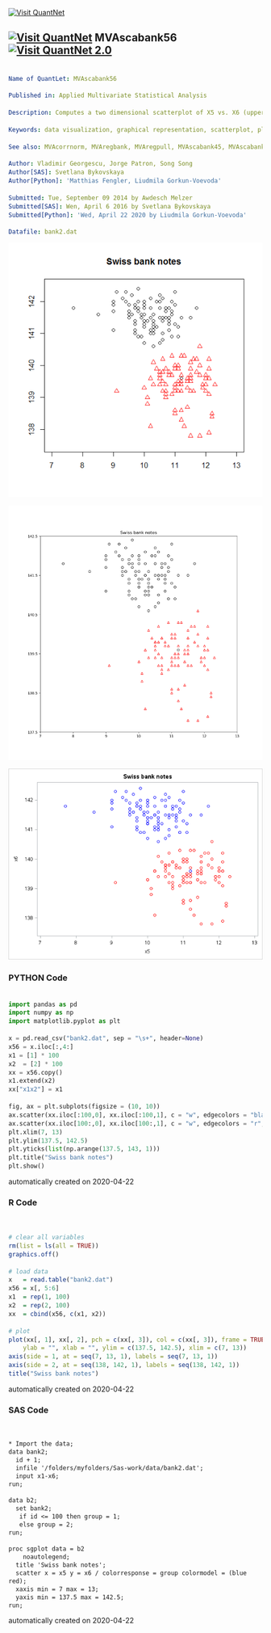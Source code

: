 [<img src="https://github.com/QuantLet/Styleguide-and-FAQ/blob/master/pictures/banner.png" width="888" alt="Visit QuantNet">](http://quantlet.de/)

## [<img src="https://github.com/QuantLet/Styleguide-and-FAQ/blob/master/pictures/qloqo.png" alt="Visit QuantNet">](http://quantlet.de/) **MVAscabank56** [<img src="https://github.com/QuantLet/Styleguide-and-FAQ/blob/master/pictures/QN2.png" width="60" alt="Visit QuantNet 2.0">](http://quantlet.de/)

```yaml

Name of QuantLet: MVAscabank56

Published in: Applied Multivariate Statistical Analysis

Description: Computes a two dimensional scatterplot of X5 vs. X6 (upper inner frame vs. diagonal) of the Swiss bank notes.

Keywords: data visualization, graphical representation, scatterplot, plot, financial, sas

See also: MVAcorrnorm, MVAregbank, MVAregpull, MVAscabank45, MVAscabank456, MVAscacar, MVAscapull1, MVAscapull2, MVAdraftbank4, MVAdrafthousing, MVAdrafthousingt

Author: Vladimir Georgescu, Jorge Patron, Song Song
Author[SAS]: Svetlana Bykovskaya
Author[Python]: 'Matthias Fengler, Liudmila Gorkun-Voevoda'

Submitted: Tue, September 09 2014 by Awdesch Melzer
Submitted[SAS]: Wen, April 6 2016 by Svetlana Bykovskaya
Submitted[Python]: 'Wed, April 22 2020 by Liudmila Gorkun-Voevoda'

Datafile: bank2.dat

```

![Picture1](MVAscabank56_1.png)

![Picture2](MVAscabank56_python.png)

![Picture3](MVAscabank56_sas.png)

### PYTHON Code
```python

import pandas as pd
import numpy as np
import matplotlib.pyplot as plt

x = pd.read_csv("bank2.dat", sep = "\s+", header=None)
x56 = x.iloc[:,4:]
x1 = [1] * 100
x2  = [2] * 100
xx = x56.copy()
x1.extend(x2)
xx["x1x2"] = x1

fig, ax = plt.subplots(figsize = (10, 10))
ax.scatter(xx.iloc[:100,0], xx.iloc[:100,1], c = "w", edgecolors = "black")
ax.scatter(xx.iloc[100:,0], xx.iloc[100:,1], c = "w", edgecolors = "r", marker = "^")
plt.xlim(7, 13)
plt.ylim(137.5, 142.5)
plt.yticks(list(np.arange(137.5, 143, 1)))
plt.title("Swiss bank notes")
plt.show()


```

automatically created on 2020-04-22

### R Code
```r


# clear all variables
rm(list = ls(all = TRUE))
graphics.off()

# load data
x   = read.table("bank2.dat")
x56 = x[, 5:6]
x1  = rep(1, 100)
x2  = rep(2, 100)
xx  = cbind(x56, c(x1, x2))

# plot
plot(xx[, 1], xx[, 2], pch = c(xx[, 3]), col = c(xx[, 3]), frame = TRUE, axes = FALSE, 
    ylab = "", xlab = "", ylim = c(137.5, 142.5), xlim = c(7, 13))
axis(side = 1, at = seq(7, 13, 1), labels = seq(7, 13, 1))
axis(side = 2, at = seq(138, 142, 1), labels = seq(138, 142, 1))
title("Swiss bank notes")

```

automatically created on 2020-04-22

### SAS Code
```sas


* Import the data;
data bank2;
  id + 1;
  infile '/folders/myfolders/Sas-work/data/bank2.dat';
  input x1-x6;
run;

data b2;
  set bank2;
   if id <= 100 then group = 1;
   else group = 2;
run;

proc sgplot data = b2
    noautolegend;
  title 'Swiss bank notes';
  scatter x = x5 y = x6 / colorresponse = group colormodel = (blue red);
  xaxis min = 7 max = 13;
  yaxis min = 137.5 max = 142.5;
run;
```

automatically created on 2020-04-22
